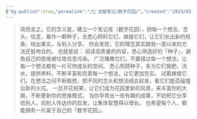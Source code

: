 ```yaml
---
{"dg-publish":true,"permalink":"/🌿 文献笔记/数字花园/","created":"2023/03/04 00:00:51","updated":"2023/03/07 13:15:42"}
---
```



> 简而言之，它的含义是，建立一个笔记库（数字花园），把每一个想法、念头、信息，看作一颗种子，去悉心照料它们，嫁接它们，让它们长出新的枝条、结出果实，与别人分享。
> 你会发现，它的理念其实跟我一直以来的方法还挺吻合的。
>也就是说：
>阅读高质量的内容，悉心筛选好的「种子」，避免自己的思维被垃圾信息污染。
>广泛播撒它们，不要错过每一个想法，让每一个想法都有一片可供成长的空间。
>悉心照顾种子，多为它们施肥、浇水，提供养料，不断丰富和完善每一个想法，让它更加充实。
>试着嫁接它们，在想法之间不断联想，把不同的念头和想法结合起来，看它们能否碰撞出新的火花。
>一旦开花结果，让它们成为花园里新的风景，来丰富你的大脑，不断更新你的思维模式。
>当你孕育出一些有趣的成果，不妨把它分享给别人，向别人传达你的启发，让集体智慧得以增长。
>也希望每个人，都能拥有一片属于自己的「数字花园」。